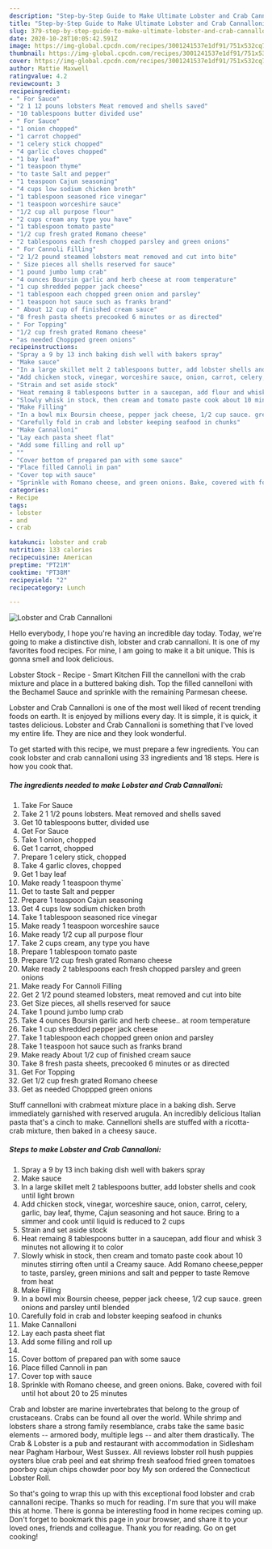 ```yaml
---
description: "Step-by-Step Guide to Make Ultimate Lobster and Crab Cannalloni"
title: "Step-by-Step Guide to Make Ultimate Lobster and Crab Cannalloni"
slug: 379-step-by-step-guide-to-make-ultimate-lobster-and-crab-cannalloni
date: 2020-10-28T10:05:42.591Z
image: https://img-global.cpcdn.com/recipes/3001241537e1df91/751x532cq70/lobster-and-crab-cannalloni-recipe-main-photo.jpg
thumbnail: https://img-global.cpcdn.com/recipes/3001241537e1df91/751x532cq70/lobster-and-crab-cannalloni-recipe-main-photo.jpg
cover: https://img-global.cpcdn.com/recipes/3001241537e1df91/751x532cq70/lobster-and-crab-cannalloni-recipe-main-photo.jpg
author: Mattie Maxwell
ratingvalue: 4.2
reviewcount: 3
recipeingredient:
- " For Sauce"
- "2 1 12 pouns lobsters Meat removed and shells saved"
- "10 tablespoons butter divided use"
- " For Sauce"
- "1 onion chopped"
- "1 carrot chopped"
- "1 celery stick chopped"
- "4 garlic cloves chopped"
- "1 bay leaf"
- "1 teaspoon thyme"
- "to taste Salt and pepper"
- "1 teaspoon Cajun seasoning"
- "4 cups low sodium chicken broth"
- "1 tablespoon seasoned rice vinegar"
- "1 teaspoon worceshire sauce"
- "1/2 cup all purpose flour"
- "2 cups cream any type you have"
- "1 tablespoon tomato paste"
- "1/2 cup fresh grated Romano cheese"
- "2 tablespoons each fresh chopped parsley and green onions"
- " For Cannoli Filling"
- "2 1/2 pound steamed lobsters meat removed and cut into bite"
- " Size pieces all shells reserved for sauce"
- "1 pound jumbo lump crab"
- "4 ounces Boursin garlic and herb cheese at room temperature"
- "1 cup shredded pepper jack cheese"
- "1 tablespoon each chopped green onion and parsley"
- "1 teaspoon hot sauce such as franks brand"
- " About 12 cup of finished cream sauce"
- "8 fresh pasta sheets precooked 6 minutes or as directed"
- " For Topping"
- "1/2 cup fresh grated Romano cheese"
- "as needed Choppped green onions"
recipeinstructions:
- "Spray a 9 by 13 inch baking dish well with bakers spray"
- "Make sauce"
- "In a large skillet melt 2 tablespoons butter, add lobster shells and cook until light brown"
- "Add chicken stock, vinegar, worceshire sauce, onion, carrot, celery, garlic, bay leaf, thyme, Cajun seasoning and hot sauce. Bring to a simmer and cook until liquid is reduced to 2 cups"
- "Strain and set aside stock"
- "Heat remaing 8 tablespoons butter in a saucepan, add flour and whisk 3 minutes not allowing it to color"
- "Slowly whisk in stock, then cream and tomato paste cook about 10 minutes stirring often until a Creamy sauce. Add Romano cheese,pepper to taste, parsley, green minions and salt and pepper to taste Remove from heat"
- "Make Filling"
- "In a bowl mix Boursin cheese, pepper jack cheese, 1/2 cup sauce. green onions and parsley until blended"
- "Carefully fold in crab and lobster keeping seafood in chunks"
- "Make Cannalloni"
- "Lay each pasta sheet flat"
- "Add some filling and roll up"
- ""
- "Cover bottom of prepared pan with some sauce"
- "Place filled Cannoli in pan"
- "Cover top with sauce"
- "Sprinkle with Romano cheese, and green onions. Bake, covered with foil until hot about 20 to 25 minutes"
categories:
- Recipe
tags:
- lobster
- and
- crab

katakunci: lobster and crab 
nutrition: 133 calories
recipecuisine: American
preptime: "PT21M"
cooktime: "PT38M"
recipeyield: "2"
recipecategory: Lunch

---
```



![Lobster and Crab Cannalloni](https://img-global.cpcdn.com/recipes/3001241537e1df91/751x532cq70/lobster-and-crab-cannalloni-recipe-main-photo.jpg)

Hello everybody, I hope you're having an incredible day today. Today, we're going to make a distinctive dish, lobster and crab cannalloni. It is one of my favorites food recipes. For mine, I am going to make it a bit unique. This is gonna smell and look delicious.

Lobster Stock - Recipe - Smart Kitchen Fill the cannelloni with the crab mixture and place in a buttered baking dish. Top the filled cannelloni with the Bechamel Sauce and sprinkle with the remaining Parmesan cheese.

Lobster and Crab Cannalloni is one of the most well liked of recent trending foods on earth. It is enjoyed by millions every day. It is simple, it is quick, it tastes delicious. Lobster and Crab Cannalloni is something that I've loved my entire life. They are nice and they look wonderful.


To get started with this recipe, we must prepare a few ingredients. You can cook lobster and crab cannalloni using 33 ingredients and 18 steps. Here is how you cook that.

<!--inarticleads1-->

##### The ingredients needed to make Lobster and Crab Cannalloni:

1. Take  For Sauce
1. Take 2 1 1/2 pouns lobsters. Meat removed and shells saved
1. Get 10 tablespoons butter, divided use
1. Get  For Sauce
1. Take 1 onion, chopped
1. Get 1 carrot, chopped
1. Prepare 1 celery stick, chopped
1. Take 4 garlic cloves, chopped
1. Get 1 bay leaf
1. Make ready 1 teaspoon thyme`
1. Get to taste Salt and pepper
1. Prepare 1 teaspoon Cajun seasoning
1. Get 4 cups low sodium chicken broth
1. Take 1 tablespoon seasoned rice vinegar
1. Make ready 1 teaspoon worceshire sauce
1. Make ready 1/2 cup all purpose flour
1. Take 2 cups cream, any type you have
1. Prepare 1 tablespoon tomato paste
1. Prepare 1/2 cup fresh grated Romano cheese
1. Make ready 2 tablespoons each fresh chopped parsley and green onions
1. Make ready  For Cannoli Filling
1. Get 2 1/2 pound steamed lobsters, meat removed and cut into bite
1. Get  Size pieces, all shells reserved for sauce
1. Take 1 pound jumbo lump crab
1. Take 4 ounces Boursin garlic and herb cheese.. at room temperature
1. Take 1 cup shredded pepper jack cheese
1. Take 1 tablespoon each chopped green onion and parsley
1. Take 1 teaspoon hot sauce such as franks brand
1. Make ready  About 1/2 cup of finished cream sauce
1. Take 8 fresh pasta sheets, precooked 6 minutes or as directed
1. Get  For Topping
1. Get 1/2 cup fresh grated Romano cheese
1. Get as needed Choppped green onions


Stuff cannelloni with crabmeat mixture place in a baking dish. Serve immediately garnished with reserved arugula. An incredibly delicious Italian pasta that&#39;s a cinch to make. Cannelloni shells are stuffed with a ricotta-crab mixture, then baked in a cheesy sauce. 

<!--inarticleads2-->

##### Steps to make Lobster and Crab Cannalloni:

1. Spray a 9 by 13 inch baking dish well with bakers spray
1. Make sauce
1. In a large skillet melt 2 tablespoons butter, add lobster shells and cook until light brown
1. Add chicken stock, vinegar, worceshire sauce, onion, carrot, celery, garlic, bay leaf, thyme, Cajun seasoning and hot sauce. Bring to a simmer and cook until liquid is reduced to 2 cups
1. Strain and set aside stock
1. Heat remaing 8 tablespoons butter in a saucepan, add flour and whisk 3 minutes not allowing it to color
1. Slowly whisk in stock, then cream and tomato paste cook about 10 minutes stirring often until a Creamy sauce. Add Romano cheese,pepper to taste, parsley, green minions and salt and pepper to taste Remove from heat
1. Make Filling
1. In a bowl mix Boursin cheese, pepper jack cheese, 1/2 cup sauce. green onions and parsley until blended
1. Carefully fold in crab and lobster keeping seafood in chunks
1. Make Cannalloni
1. Lay each pasta sheet flat
1. Add some filling and roll up
1. 
1. Cover bottom of prepared pan with some sauce
1. Place filled Cannoli in pan
1. Cover top with sauce
1. Sprinkle with Romano cheese, and green onions. Bake, covered with foil until hot about 20 to 25 minutes


Crab and lobster are marine invertebrates that belong to the group of crustaceans. Crabs can be found all over the world. While shrimp and lobsters share a strong family resemblance, crabs take the same basic elements -- armored body, multiple legs -- and alter them drastically. The Crab &amp; Lobster is a pub and restaurant with accommodation in Sidlesham near Pagham Harbour, West Sussex. All reviews lobster roll hush puppies oysters blue crab peel and eat shrimp fresh seafood fried green tomatoes poorboy cajun chips chowder poor boy My son ordered the Connecticut Lobster Roll. 

So that's going to wrap this up with this exceptional food lobster and crab cannalloni recipe. Thanks so much for reading. I'm sure that you will make this at home. There is gonna be interesting food in home recipes coming up. Don't forget to bookmark this page in your browser, and share it to your loved ones, friends and colleague. Thank you for reading. Go on get cooking!
